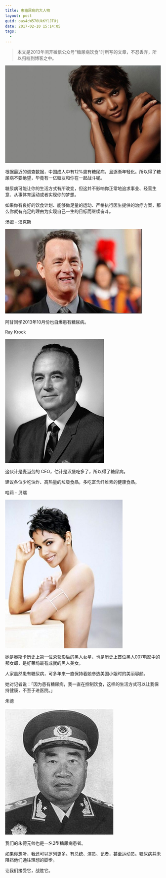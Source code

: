 ```yaml
---
title: 患糖尿病的大人物
layout: post
guid: oas4cW570UkKYlJTUj
date: 2017-02-10 15:14:05
tags:
  - 
---
```


> 本文是2013年间开微信公众号"糖尿病饮食"时所写的文章，不忍丢弃，所以归档到博客之中。

![](/media/files/2017-02-10-people1.jpg)

根据最近的调查数据，中国成人中有12%患有糖尿病，且逐渐年轻化。所以得了糖尿病不要绝望，毕竟有一亿糖友和你在一起战斗呢。

糖尿病可能让你的生活方式有所改变，但这并不影响你正常地追求事业、经营生意、从事体育运动或者实现你的梦想。

如果你有良好的饮食计划、能够做足量的运动、严格执行医生提供的治疗方案，那么你就有充足的理由为实现自己一生的目标而继续奋斗。



汤姆・汉克斯

![](/media/files/2017-02-10-people3.jpg)

阿甘同学2013年10月份也自爆患有糖尿病。


Ray Krock 

![](/media/files/2017-02-10-people4.jpg)


这伙计是麦当劳的 CEO，估计是汉堡吃多了，所以得了糖尿病。

建议各位少吃油炸、高热量的垃圾食品，多吃富含纤维素的健康食品。


哈莉・贝瑞

![](/media/files/2017-02-10-people2.jpg)

她是奥斯卡历史上第一位荣获影后的黑人女星，也是历史上首位黑人007电影中的邦女郎，是好莱坞最有成就的黑人美女。

人家虽然患有糖尿病，可多年来一直保持着她参选美国小姐时的美丽容颜。

她对记者说：「因为患有糖尿病，我一直在控制饮食，这样的生活方式可以让我保持健康，不至于进医院。」


朱德

![](/media/files/2017-02-10-people5.jpg)

我们的朱德元帅也是一名2型糖尿病患者。



如果你想听，我还可以罗列更多。有总统、演员、记者，甚至运动员。糖尿病并未阻挡他们通往理想的脚步。

让我们接受它，战胜它。

